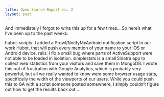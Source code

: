 ```yaml
---
title: Open Source Report no. 2
layout: post
---
```


And immediately I forgot to write this up for a few times… So here’s what I’ve been up to the past weeks:

hubot-scripts. I added a Prowl/NotifyMyAndroid notification script to our work Hubot, that will push every mention of your name to your iOS or Android device.
rails: I fix a small bug where parts of ActiveSupport were not able to be loaded in isolation.
simplestats is a small Sinatra app to collect web statistics from your visitors and save them in MongoDB. I wrote this out of frustration with Google Analytics, which is probably very powerful, but all we really wanted to know were some browser usage stats, specifically the width of the viewports of our users. While you could push this to GA with a script someone posted somewhere, I simply couldn’t figure out how to get the results back out…
